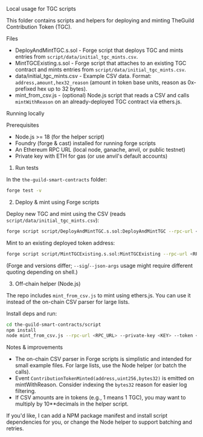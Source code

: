 Local usage for TGC scripts

This folder contains scripts and helpers for deploying and minting TheGuild Contribution Token (TGC).

Files
- DeployAndMintTGC.s.sol - Forge script that deploys TGC and mints entries from `script/data/initial_tgc_mints.csv`.
- MintTGCExisting.s.sol - Forge script that attaches to an existing TGC contract and mints entries from `script/data/initial_tgc_mints.csv`.
- data/initial_tgc_mints.csv - Example CSV data. Format: `address,amount,hex32_reason` (amount in token base units, reason as 0x-prefixed hex up to 32 bytes).
- mint_from_csv.js - (optional) Node.js script that reads a CSV and calls `mintWithReason` on an already-deployed TGC contract via ethers.js.

Running locally

Prerequisites
- Node.js >= 18 (for the helper script)
- Foundry (forge & cast) installed for running forge scripts
- An Ethereum RPC URL (local node, ganache, anvil, or public testnet)
- Private key with ETH for gas (or use anvil's default accounts)

1) Run tests

In the `the-guild-smart-contracts` folder:

```bash
forge test -v
```

2) Deploy & mint using Forge scripts

Deploy new TGC and mint using the CSV (reads `script/data/initial_tgc_mints.csv`):

```bash
forge script script/DeployAndMintTGC.s.sol:DeployAndMintTGC --rpc-url <RPC_URL> --private-key <KEY> --broadcast -vvvv
```

Mint to an existing deployed token address:

```bash
forge script script/MintTGCExisting.s.sol:MintTGCExisting --rpc-url <RPC_URL> --private-key <KEY> --broadcast -vvvv --sig "run(address)" --json-args '[["0xYourTokenAddress"]]'
```

(Forge and versions differ; `--sig`/`--json-args` usage might require different quoting depending on shell.)

3) Off-chain helper (Node.js)

The repo includes `mint_from_csv.js` to mint using ethers.js. You can use it instead of the on-chain CSV parser for large lists.

Install deps and run:

```bash
cd the-guild-smart-contracts/script
npm install
node mint_from_csv.js --rpc-url <RPC_URL> --private-key <KEY> --token <TOKEN_ADDRESS> --csv data/initial_tgc_mints.csv
```

Notes & improvements
- The on-chain CSV parser in Forge scripts is simplistic and intended for small example files. For large lists, use the Node helper (or batch the calls).
- Event `ContributionTokenMinted(address,uint256,bytes32)` is emitted on mintWithReason. Consider indexing the `bytes32` reason for easier log filtering.
- If CSV amounts are in tokens (e.g., 1 means 1 TGC), you may want to multiply by 10**decimals in the helper script.

If you'd like, I can add a NPM package manifest and install script dependencies for you, or change the Node helper to support batching and retries.